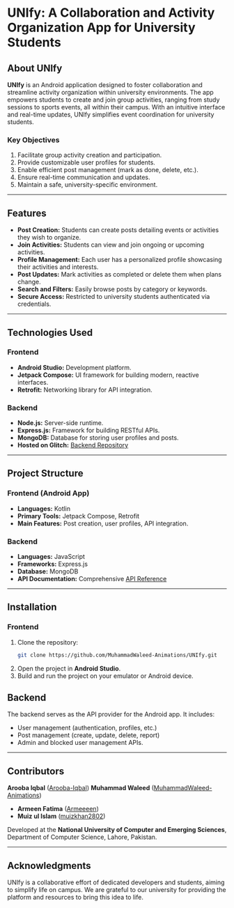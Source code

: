 # UNIfy: A Collaboration and Activity Organization App for University Students

## About UNIfy
**UNIfy** is an Android application designed to foster collaboration and streamline activity organization within university environments. The app empowers students to create and join group activities, ranging from study sessions to sports events, all within their campus. With an intuitive interface and real-time updates, UNIfy simplifies event coordination for university students.

### Key Objectives
1. Facilitate group activity creation and participation.
2. Provide customizable user profiles for students.
3. Enable efficient post management (mark as done, delete, etc.).
4. Ensure real-time communication and updates.
5. Maintain a safe, university-specific environment.

---

## Features
- **Post Creation:** Students can create posts detailing events or activities they wish to organize.
- **Join Activities:** Students can view and join ongoing or upcoming activities.
- **Profile Management:** Each user has a personalized profile showcasing their activities and interests.
- **Post Updates:** Mark activities as completed or delete them when plans change.
- **Search and Filters:** Easily browse posts by category or keywords.
- **Secure Access:** Restricted to university students authenticated via credentials.

---

## Technologies Used

### Frontend
- **Android Studio:** Development platform.
- **Jetpack Compose:** UI framework for building modern, reactive interfaces.
- **Retrofit:** Networking library for API integration.

### Backend
- **Node.js:** Server-side runtime.
- **Express.js:** Framework for building RESTful APIs.
- **MongoDB:** Database for storing user profiles and posts.
- **Hosted on Glitch:** [Backend Repository](https://github.com/MuhammadWaleed-Animations/UnifyBackend)

---

## Project Structure

### Frontend (Android App)
- **Languages:** Kotlin
- **Primary Tools:** Jetpack Compose, Retrofit
- **Main Features:** Post creation, user profiles, API integration.

### Backend
- **Languages:** JavaScript
- **Frameworks:** Express.js
- **Database:** MongoDB
- **API Documentation:** Comprehensive [API Reference](https://github.com/MuhammadWaleed-Animations/UnifyBackend)

---

## Installation

### Frontend
1. Clone the repository:
   ```bash
   git clone https://github.com/MuhammadWaleed-Animations/UNIfy.git
   ```
2. Open the project in **Android Studio**.
3. Build and run the project on your emulator or Android device.


## Backend
The backend serves as the API provider for the Android app. It includes:
- User management (authentication, profiles, etc.)
- Post management (create, update, delete, report)
- Admin and blocked user management APIs.


---

## Contributors

  **Arooba Iqbal** ([Arooba-Iqbal](https://github.com/Arooba-Iqbal))
  **Muhammad Waleed** ([MuhammadWaleed-Animations](https://github.com/MuhammadWaleed-Animations))
- **Armeen Fatima** ([Armeeeen](https://github.com/Armeeeen))
- **Muiz ul Islam** ([muizkhan2802](https://github.com/muizkhan2802))

Developed at the **National University of Computer and Emerging Sciences**, Department of Computer Science, Lahore, Pakistan.

---

## Acknowledgments

UNIfy is a collaborative effort of dedicated developers and students, aiming to simplify life on campus. We are grateful to our university for providing the platform and resources to bring this idea to life.

